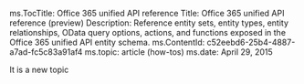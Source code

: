 ms.TocTitle: Office 365 unified API reference
Title: Office 365 unified API reference (preview)
Description: Reference entity sets, entity types, entity relationships, OData query options, actions, and functions exposed in the Office 365 unified API entity schema.
ms.ContentId: c52eebd6-25b4-4887-a7ad-fc5c83a91af4
ms.topic: article (how-tos)
ms.date: April 29, 2015

It is a new topic
